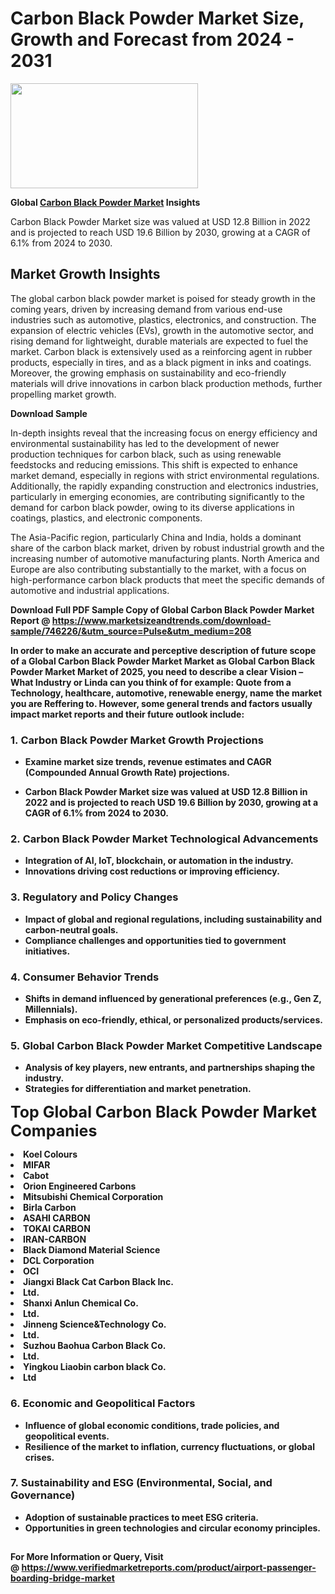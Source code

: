 <H1>Carbon Black Powder Market Size, Growth and Forecast from 2024 - 2031</H1><img class="aligncenter size-medium wp-image-584254" src="https://thirdeyenews.in/wp-content/uploads/2024/09/Global-Market-Research-300x168.jpeg" alt="" width="300" height="168" /><p><strong>Global&nbsp;<a href="https://www.marketsizeandtrends.com/download-sample/746226/&amp;utm_source=Pulse&amp;utm_medium=208">Carbon Black Powder Market</a> Insights</strong></p><p>Carbon Black Powder Market size was valued at USD 12.8 Billion in 2022 and is projected to reach USD 19.6 Billion by 2030, growing at a CAGR of 6.1% from 2024 to 2030.</p><p><h2>Market Growth Insights</h2> <p>The global carbon black powder market is poised for steady growth in the coming years, driven by increasing demand from various end-use industries such as automotive, plastics, electronics, and construction. The expansion of electric vehicles (EVs), growth in the automotive sector, and rising demand for lightweight, durable materials are expected to fuel the market. Carbon black is extensively used as a reinforcing agent in rubber products, especially in tires, and as a black pigment in inks and coatings. Moreover, the growing emphasis on sustainability and eco-friendly materials will drive innovations in carbon black production methods, further propelling market growth.</p> <p><strong>Download Sample</strong></p> <p>In-depth insights reveal that the increasing focus on energy efficiency and environmental sustainability has led to the development of newer production techniques for carbon black, such as using renewable feedstocks and reducing emissions. This shift is expected to enhance market demand, especially in regions with strict environmental regulations. Additionally, the rapidly expanding construction and electronics industries, particularly in emerging economies, are contributing significantly to the demand for carbon black powder, owing to its diverse applications in coatings, plastics, and electronic components.</p> <p>The Asia-Pacific region, particularly China and India, holds a dominant share of the carbon black market, driven by robust industrial growth and the increasing number of automotive manufacturing plants. North America and Europe are also contributing substantially to the market, with a focus on high-performance carbon black products that meet the specific demands of automotive and industrial applications.</p> <p><strong></p><p><span class=""><strong>Download Full PDF Sample Copy of Global Carbon Black Powder Market Report</strong> @ <a href="https://www.marketsizeandtrends.com/download-sample/746226/&amp;utm_source=Pulse&amp;utm_medium=208" target="_blank">https://www.marketsizeandtrends.com/download-sample/746226/&amp;utm_source=Pulse&amp;utm_medium=208</a></span></p><p>In order to make an accurate and perceptive description of future scope of a Global&nbsp;Carbon Black Powder Market Market as Global&nbsp;Carbon Black Powder Market Market of 2025, you need to describe a clear Vision &ndash; What Industry or Linda can you think of for example: Quote from a Technology, healthcare, automotive, renewable energy, name the market you are Reffering to. However, some general trends and factors usually impact market reports and their future outlook include:</p><h3>1.&nbsp;<strong>Carbon Black Powder Market Growth Projections</strong></h3><ul><li>Examine market size trends, revenue estimates and CAGR (Compounded Annual Growth Rate) projections.</li><li><p>Carbon Black Powder Market size was valued at USD 12.8 Billion in 2022 and is projected to reach USD 19.6 Billion by 2030, growing at a CAGR of 6.1% from 2024 to 2030.</p></li></ul><h3>2.&nbsp;<strong>Carbon Black Powder Market Technological Advancements</strong></h3><ul><li>Integration of AI, IoT, blockchain, or automation in the industry.</li><li>Innovations driving cost reductions or improving efficiency.</li></ul><h3>3.&nbsp;<strong>Regulatory and Policy Changes</strong></h3><ul><li>Impact of global and regional regulations, including sustainability and carbon-neutral goals.</li><li>Compliance challenges and opportunities tied to government initiatives.</li></ul><h3>4.&nbsp;<strong>Consumer Behavior Trends</strong></h3><ul><li>Shifts in demand influenced by generational preferences (e.g., Gen Z, Millennials).</li><li>Emphasis on eco-friendly, ethical, or personalized products/services.</li></ul><h3>5.&nbsp;<strong>Global Carbon Black Powder Market Competitive Landscape</strong></h3><ul><li>Analysis of key players, new entrants, and partnerships shaping the industry.</li><li>Strategies for differentiation and market penetration.</li></ul><p data-pm-slice="1 1 []"><span style="color: inherit; font-family: inherit; font-size: 25px;">Top Global Carbon Black Powder Market Companies</span></p><div class="" data-test-id=""><p><li>Koel Colours</li><li> MIFAR</li><li> Cabot</li><li> Orion Engineered Carbons</li><li> Mitsubishi Chemical Corporation</li><li> Birla Carbon</li><li> ASAHI CARBON</li><li> TOKAI CARBON</li><li> IRAN-CARBON</li><li> Black Diamond Material Science</li><li> DCL Corporation</li><li> OCI</li><li> Jiangxi Black Cat Carbon Black Inc.</li><li>Ltd.</li><li> Shanxi Anlun Chemical Co.</li><li> Ltd.</li><li> Jinneng Science&Technology Co.</li><li>Ltd.</li><li> Suzhou Baohua Carbon Black Co.</li><li>Ltd.</li><li> Yingkou Liaobin carbon black Co.</li><li>Ltd</li></p></div><h3>6.&nbsp;<strong>Economic and Geopolitical Factors</strong></h3><ul><li>Influence of global economic conditions, trade policies, and geopolitical events.</li><li>Resilience of the market to inflation, currency fluctuations, or global crises.</li></ul><h3>7.&nbsp;<strong>Sustainability and ESG (Environmental, Social, and Governance)</strong></h3><ul><li>Adoption of sustainable practices to meet ESG criteria.</li><li>Opportunities in green technologies and circular economy principles.</li></ul><h2><strong style="font-size: 14px;">For More Information or Query, Visit @&nbsp;</strong><a style="background-color: #ffffff; font-size: 14px;" href="https://www.marketsizeandtrends.com/report/carbon-black-powder-market/" target="_blank">https://www.verifiedmarketreports.com/product/airport-passenger-boarding-bridge-market</a></h2>
